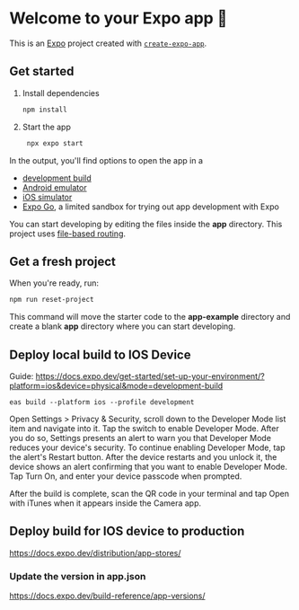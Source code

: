 # Welcome to your Expo app 👋

This is an [Expo](https://expo.dev) project created with [`create-expo-app`](https://www.npmjs.com/package/create-expo-app).

## Get started

1. Install dependencies

   ```bash
   npm install
   ```

2. Start the app

   ```bash
    npx expo start
   ```

In the output, you'll find options to open the app in a

- [development build](https://docs.expo.dev/develop/development-builds/introduction/)
- [Android emulator](https://docs.expo.dev/workflow/android-studio-emulator/)
- [iOS simulator](https://docs.expo.dev/workflow/ios-simulator/)
- [Expo Go](https://expo.dev/go), a limited sandbox for trying out app development with Expo

You can start developing by editing the files inside the **app** directory. This project uses [file-based routing](https://docs.expo.dev/router/introduction).

## Get a fresh project

When you're ready, run:

```bash
npm run reset-project
```

This command will move the starter code to the **app-example** directory and create a blank **app** directory where you can start developing.

## Deploy local build to IOS Device
Guide: https://docs.expo.dev/get-started/set-up-your-environment/?platform=ios&device=physical&mode=development-build

```
eas build --platform ios --profile development
```

Open Settings > Privacy & Security, scroll down to the Developer Mode list item and navigate into it.
Tap the switch to enable Developer Mode. After you do so, Settings presents an alert to warn you that Developer Mode reduces your device's security. To continue enabling Developer Mode, tap the alert's Restart button.
After the device restarts and you unlock it, the device shows an alert confirming that you want to enable Developer Mode. Tap Turn On, and enter your device passcode when prompted.

After the build is complete, scan the QR code in your terminal and tap Open with iTunes when it appears inside the Camera app.

## Deploy build for IOS device to production
https://docs.expo.dev/distribution/app-stores/

### Update the version in app.json
https://docs.expo.dev/build-reference/app-versions/

### 